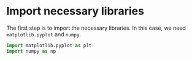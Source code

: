 # Import necessary libraries

The first step is to import the necessary libraries. In this case, we need `matplotlib.pyplot` and `numpy`.

```python
import matplotlib.pyplot as plt
import numpy as np
```

#
